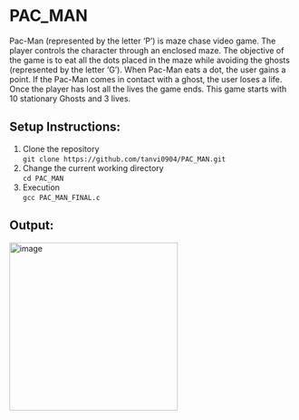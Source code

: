 # PAC_MAN

Pac-Man (represented by the letter ‘P’) is maze chase video game. The player controls the character through an enclosed maze. The objective of the game is to eat all the dots placed in the maze while avoiding the ghosts (represented by the letter ‘G’). When Pac-Man eats a dot, the user gains a point. If the Pac-Man comes in contact with a ghost, the user loses a life. Once the player has lost all the lives the game ends. 
This game starts with 10 stationary Ghosts and 3 lives. 
## Setup Instructions:
1. Clone the repository <br>
`git clone https://github.com/tanvi0904/PAC_MAN.git`
2. Change the current working directory <br>
`cd PAC_MAN`
3. Execution <br>
`gcc PAC_MAN_FINAL.c`

## Output:
<img width="297" alt="image" src="https://user-images.githubusercontent.com/79040060/228615274-574c3005-05bd-42e2-b6c3-5d1c06e61ac4.png">

